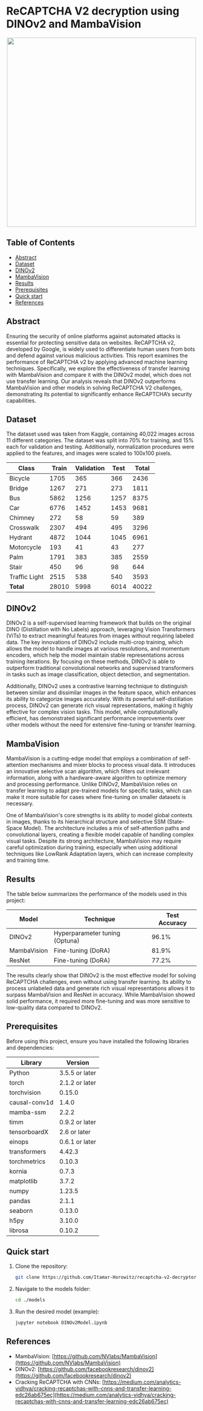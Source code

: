 # ReCAPTCHA V2 decryption using DINOv2 and MambaVision 

<p align="center">
  <img width="500" src="https://github.com/Itamar-Horowitz/recaptcha-v2-decryptor/blob/main/images/google_recaptcha.png">
</p>

## Table of Contents
  * [Abstract](#background)
  * [Dataset](#dataset)
  * [DINOv2](#dinov2)
  * [MambaVision](#mambavision)
  * [Results](#results)
  * [Prerequisites](#prerequisites)
  * [Quick start](#quickstart)
  * [References](#references)

## Abstract
Ensuring the security of online platforms against automated attacks is essential for protecting sensitive data on websites. ReCAPTCHA v2, developed by Google, is widely used to differentiate human users from bots and defend against various malicious activities. This report examines the performance of ReCAPTCHA v2 by applying advanced machine learning techniques. Specifically, we explore the effectiveness of transfer learning with MambaVision and compare it with the DINOv2 model, which does not use transfer learning. Our analysis reveals that DINOv2 outperforms MambaVision and other models in solving ReCAPTCHA V2 challenges, demonstrating its potential to significantly enhance ReCAPTCHA’s security capabilities.

## Dataset

The dataset used was taken from Kaggle, containing 40,022 images across 11 different categories. The dataset was split into 70% for training, and 15% each for validation and testing. Additionally, normalization procedures were applied to the features, and images were scaled to 100x100 pixels.

| Class          | Train | Validation | Test | Total |
|----------------|-------|------------|------|-------|
| Bicycle        | 1705  | 365        | 366  | 2436  |
| Bridge         | 1267  | 271        | 273  | 1811  |
| Bus            | 5862  | 1256       | 1257 | 8375  |
| Car            | 6776  | 1452       | 1453 | 9681  |
| Chimney        | 272   | 58         | 59   | 389   |
| Crosswalk      | 2307  | 494        | 495  | 3296  |
| Hydrant        | 4872  | 1044       | 1045 | 6961  |
| Motorcycle     | 193   | 41         | 43   | 277   |
| Palm           | 1791  | 383        | 385  | 2559  |
| Stair          | 450   | 96         | 98   | 644   |
| Traffic Light  | 2515  | 538        | 540  | 3593  |
| **Total**      | 28010 | 5998       | 6014 | 40022 |

## DINOv2

DINOv2 is a self-supervised learning framework that builds on the original DINO (Distillation with No Labels) approach, leveraging Vision Transformers (ViTs) to extract meaningful features from images without requiring labeled data. The key innovations of DINOv2 include multi-crop training, which allows the model to handle images at various resolutions, and momentum encoders, which help the model maintain stable representations across training iterations. By focusing on these methods, DINOv2 is able to outperform traditional convolutional networks and supervised transformers in tasks such as image classification, object detection, and segmentation.

Additionally, DINOv2 uses a contrastive learning technique to distinguish between similar and dissimilar images in the feature space, which enhances its ability to categorize images accurately. With its powerful self-distillation process, DINOv2 can generate rich visual representations, making it highly effective for complex vision tasks. This model, while computationally efficient, has demonstrated significant performance improvements over other models without the need for extensive fine-tuning or transfer learning.

## MambaVision

MambaVision is a cutting-edge model that employs a combination of self-attention mechanisms and mixer blocks to process visual data. It introduces an innovative selective scan algorithm, which filters out irrelevant information, along with a hardware-aware algorithm to optimize memory and processing performance. Unlike DINOv2, MambaVision relies on transfer learning to adapt pre-trained models for specific tasks, which can make it more suitable for cases where fine-tuning on smaller datasets is necessary.

One of MambaVision's core strengths is its ability to model global contexts in images, thanks to its hierarchical structure and selective SSM (State-Space Model). The architecture includes a mix of self-attention paths and convolutional layers, creating a flexible model capable of handling complex visual tasks. Despite its strong architecture, MambaVision may require careful optimization during training, especially when using additional techniques like LowRank Adaptation layers, which can increase complexity and training time.

## Results

The table below summarizes the performance of the models used in this project:

| Model        | Technique                      | Test Accuracy |
|--------------|--------------------------------|---------------|
| DINOv2       | Hyperparameter tuning (Optuna) | 96.1%         |
| MambaVision  | Fine-tuning (DoRA)             | 81.9%         |
| ResNet       | Fine-tuning (DoRA)             | 77.2%         |

The results clearly show that DINOv2 is the most effective model for solving ReCAPTCHA challenges, even without using transfer learning. Its ability to process unlabeled data and generate rich visual representations allows it to surpass MambaVision and ResNet in accuracy. While MambaVision showed solid performance, it required more fine-tuning and was more sensitive to low-quality data compared to DINOv2.

## Prerequisites

Before using this project, ensure you have installed the following libraries and dependencies:

| Library                 | Version               |
|-------------------------|-----------------------|
| Python                  | 3.5.5 or later        |
| torch                   | 2.1.2 or later        |
| torchvision             | 0.15.0                |
| causal-conv1d           | 1.4.0                 |
| mamba-ssm               | 2.2.2                 |
| timm                    | 0.9.2 or later        |
| tensorboardX            | 2.6 or later          |
| einops                  | 0.6.1 or later        |
| transformers            | 4.42.3                |
| torchmetrics            | 0.10.3                |
| kornia                  | 0.7.3                 |
| matplotlib              | 3.7.2                 |
| numpy                   | 1.23.5                |
| pandas                  | 2.1.1                 |
| seaborn                 | 0.13.0                |
| h5py                    | 3.10.0                |
| librosa                 | 0.10.2                |

## Quick start

1. Clone the repository:
   ```bash
   git clone https://github.com/Itamar-Horowitz/recaptcha-v2-decryptor.git

2. Navigate to the models folder:
   ```bash
   cd ./models

3. Run the desired model (example):
   ```bash
   jupyter notebook DINOv2Model.ipynb

## References

- MambaVision: [https://github.com/NVlabs/MambaVision](https://github.com/NVlabs/MambaVision)
- DINOv2: [https://github.com/facebookresearch/dinov2](https://github.com/facebookresearch/dinov2)
- Cracking ReCAPTCHA with CNNs: [https://medium.com/analytics-vidhya/cracking-recaptchas-with-cnns-and-transfer-learning-edc26ab675ec](https://medium.com/analytics-vidhya/cracking-recaptchas-with-cnns-and-transfer-learning-edc26ab675ec)

